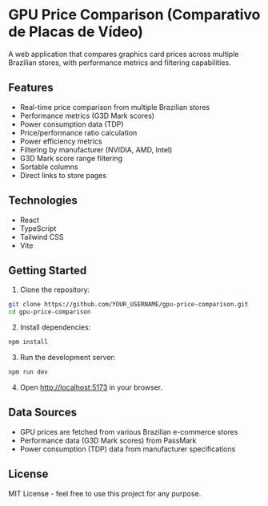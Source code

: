 # GPU Price Comparison (Comparativo de Placas de Vídeo)

A web application that compares graphics card prices across multiple Brazilian stores, with performance metrics and filtering capabilities.

## Features

- Real-time price comparison from multiple Brazilian stores
- Performance metrics (G3D Mark scores)
- Power consumption data (TDP)
- Price/performance ratio calculation
- Power efficiency metrics
- Filtering by manufacturer (NVIDIA, AMD, Intel)
- G3D Mark score range filtering
- Sortable columns
- Direct links to store pages

## Technologies

- React
- TypeScript
- Tailwind CSS
- Vite

## Getting Started

1. Clone the repository:
```bash
git clone https://github.com/YOUR_USERNAME/gpu-price-comparison.git
cd gpu-price-comparison
```

2. Install dependencies:
```bash
npm install
```

3. Run the development server:
```bash
npm run dev
```

4. Open [http://localhost:5173](http://localhost:5173) in your browser.

## Data Sources

- GPU prices are fetched from various Brazilian e-commerce stores
- Performance data (G3D Mark scores) from PassMark
- Power consumption (TDP) data from manufacturer specifications

## License

MIT License - feel free to use this project for any purpose. 